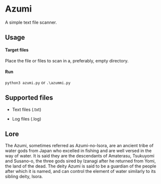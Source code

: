 # Azumi

A simple text file scanner.

## Usage
#### Target files
Place the file or files to scan in a, preferably, empty directory.
#### Run
`python3 azumi.py` or `.\azummi.py`

## Supported files
- Text files (.txt)

- Log files (.log)

## Lore
The Azumi, sometimes referred as Azumi-no-Isora, are an ancient tribe of water gods from Japan who excelled in fishing and are well versed in the way of water. It is said they are the descendants of Amaterasu, Tsukuyomi and Susano-o, the three gods sired by Izanagi after he returned from Yomi, the land of the dead. The deity Azumi is said to be a guardian of the people after which it is named, and can control the element of water similarly to its sibling deity, Isora.
